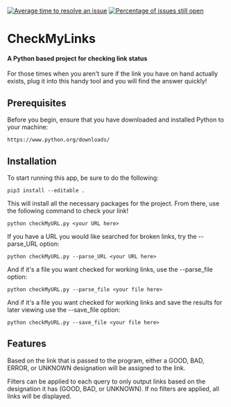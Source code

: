 [![Average time to resolve an issue](http://isitmaintained.com/badge/resolution/matt-ross16/CheckMyLinks.svg)](http://isitmaintained.com/project/matt-ross16/CheckMyLinks "Average time to resolve an issue")
[![Percentage of issues still open](http://isitmaintained.com/badge/open/matt-ross16/CheckMyLinks.svg)](http://isitmaintained.com/project/matt-ross16/CheckMyLinks "Percentage of issues still open")

# CheckMyLinks

#### A Python based project for checking link status

For those times when you aren't sure if the link you have on hand
actually exists, plug it into this handy tool and you will find the
answer quickly!

## Prerequisites

Before you begin, ensure that you have downloaded and installed Python to your
machine:

    https://www.python.org/downloads/

## Installation

To start running this app, be sure to do the following:

    pip3 install --editable .

This will install all the necessary packages for the project.
From there, use the following command to check your link!

    python checkMyURL.py <your URL here>

If you have a URL you would like searched for broken links, try
the --parse_URL option:

    python checkMyURL.py --parse_URL <your URL here>

And if it's a file you want checked for working links, use the
--parse_file option:

    python checkMyURL.py --parse_file <your file here>

And if it's a file you want checked for working links and save the results for later viewing
use the
--save_file option:

    python checkMyURL.py --save_file <your file here>

## Features

Based on the link that is passed to the program, either a GOOD,
BAD, ERROR, or UNKNOWN designation will be assigned to the link.

Filters can be applied to each query to only output links based on
the designation it has (GOOD, BAD, or UNKNOWN). If no filters are applied,
all links will be displayed.
